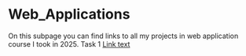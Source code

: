 # Web_Applications

On this subpage you can find links to all my projects in web application course I took in 2025.
Task 1 <a href="https://bakugany.github.io/Web_Applications/">Link text</a>
